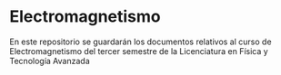 # Electromagnetismo
En este repositorio se guardarán los documentos relativos al curso de Electromagnetismo del tercer semestre de la Licenciatura en Física y Tecnología Avanzada

